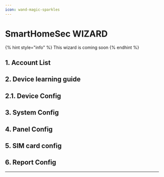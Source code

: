 ```yaml
---
icon: wand-magic-sparkles
---
```


# SmartHomeSec WIZARD



{% hint style="info" %}
This wizard is coming soon
{% endhint %}

## 1. Account List





## 2. Device learning guide







## 2.1. Device Config







## 3. System Config





## 4. Panel Config





## 5. SIM card config





## 6. Report Config























***
